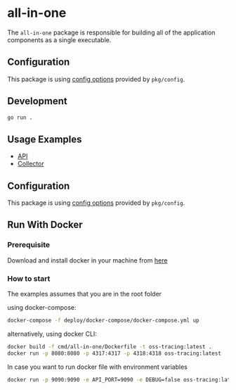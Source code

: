 # all-in-one

The `all-in-one` package is responsible for building all of the application components as a single executable.

## Configuration

This package is using [config options](../../pkg/config/README.md) provided by `pkg/config`.

## Development

```sh
go run .
```

## Usage Examples

- [API](../../cmd/api/README.md#usage-example)
- [Collector](../../cmd/collector/README.md#usage-example)

## Configuration

This package is using [config options](../../pkg/config/README.md) provided by `pkg/config`.

## Run With Docker

### Prerequisite

Download and install docker in your machine from [here](https://docs.docker.com/get-docker/)

### How to start

The examples assumes that you are in the root folder

using docker-compose:

```sh
docker-compose -f deploy/docker-compose/docker-compose.yml up
```

alternatively, using docker CLI:

```sh
docker build -f cmd/all-in-one/Dockerfile -t oss-tracing:latest .
docker run -p 8080:8080 -p 4317:4317 -p 4318:4318 oss-tracing:latest
```

In case you want to run docker file with environment variables

```sh
docker run -p 9090:9090 -e API_PORT=9090 -e DEBUG=false oss-tracing:latest
```
